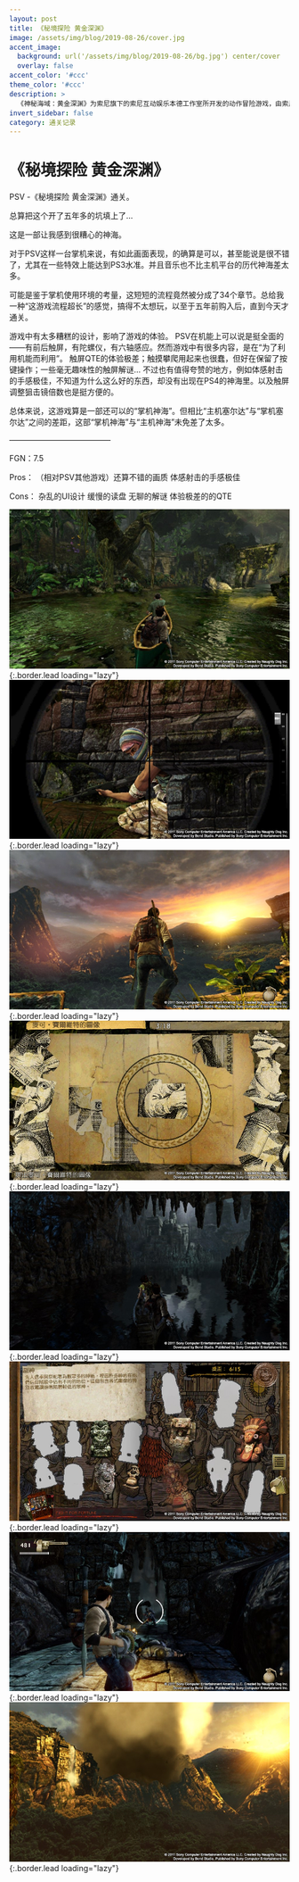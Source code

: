 ```yaml
---
layout: post
title: 《秘境探险 黄金深渊》
image: /assets/img/blog/2019-08-26/cover.jpg
accent_image: 
  background: url('/assets/img/blog/2019-08-26/bg.jpg') center/cover
  overlay: false
accent_color: '#ccc'
theme_color: '#ccc'
description: >
  《神秘海域：黄金深渊》为索尼旗下的索尼互动娱乐本德工作室所开发的动作冒险游戏，由索尼发行。
invert_sidebar: false
category: 通关记录
---
```


# 《秘境探险 黄金深渊》

PSV -《秘境探险 黄金深渊》通关。

总算把这个开了五年多的坑填上了…

这是一部让我感到很糟心的神海。

对于PSV这样一台掌机来说，有如此画面表现，的确算是可以，甚至能说是很不错了，尤其在一些特效上能达到PS3水准。并且音乐也不比主机平台的历代神海差太多。

可能是鉴于掌机使用环境的考量，这短短的流程竟然被分成了34个章节。总给我一种“这游戏流程超长”的感觉，搞得不太想玩，以至于五年前购入后，直到今天才通关。

游戏中有太多糟糕的设计，影响了游戏的体验。
PSV在机能上可以说是挺全面的——有前后触屏，有陀螺仪，有六轴感应。然而游戏中有很多内容，是在“为了利用机能而利用”。
触屏QTE的体验极差；触摸攀爬用起来也很蠢，但好在保留了按键操作；一些毫无趣味性的触屏解谜…
不过也有值得夸赞的地方，例如体感射击的手感极佳，不知道为什么这么好的东西，却没有出现在PS4的神海里。以及触屏调整狙击镜倍数也是挺方便的。

总体来说，这游戏算是一部还可以的“掌机神海”。但相比“主机塞尔达”与“掌机塞尔达”之间的差距，这部“掌机神海”与“主机神海”未免差了太多。

—————————————

FGN：7.5

Pros：
（相对PSV其他游戏）还算不错的画质
体感射击的手感极佳

Cons：
杂乱的UI设计
缓慢的读盘
无聊的解谜
体验极差的的QTE

![](/assets/img/blog/2019-08-26/1.jpg){:.border.lead loading="lazy"}
![](/assets/img/blog/2019-08-26/2.jpg){:.border.lead loading="lazy"}
![](/assets/img/blog/2019-08-26/3.jpg){:.border.lead loading="lazy"}
![](/assets/img/blog/2019-08-26/4.jpg){:.border.lead loading="lazy"}
![](/assets/img/blog/2019-08-26/5.jpg){:.border.lead loading="lazy"}
![](/assets/img/blog/2019-08-26/6.jpg){:.border.lead loading="lazy"}
![](/assets/img/blog/2019-08-26/7.jpg){:.border.lead loading="lazy"}
![](/assets/img/blog/2019-08-26/8.jpg){:.border.lead loading="lazy"}

